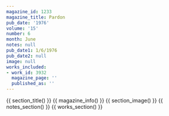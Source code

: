 ```yaml
---
magazine_id: 1233
magazine_title: Pardon
pub_date: '1976'
volume: '15'
number: 6
month: June
notes: null
pub_date1: 1/6/1976
pub_date2: null
image: null
works_included:
- work_id: 3932
  magazine_page: ''
  published_as: ''
---
```


{{ section_title() }}
{{ magazine_info() }}
{{ section_image() }}
{{ notes_section() }}
{{ works_section() }}
